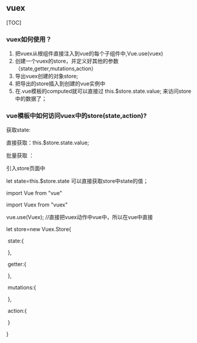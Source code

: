 ## vuex



[TOC]



### vuex如何使用？

1. 把vuex从根组件直接注入到vue的每个子组件中,Vue.use(vuex)
2. 创建一个vuex的store，并定义好其他的参数（state,getter,mutations,action）
3. 导出vuex创建的对象store;
4. 把导出的store插入到创建的vue实例中
5. 在.vue模板的computed就可以直接过 this.$store.state.value; 来访问store中的数据了；



### vue模板中如何访问vuex中的store(state,action)?

获取state:     

直接获取：this.$store.state.value;

批量获取 ：



引入store页面中

let state=this.$store.state  可以直接获取store中state的值；



import Vue from "vue"

import Vuex from "vuex"

vue.use(Vuex);  //直接把vuex动作中vue中，所以在vue中直接



let store=new Vuex.Store{

​    state:{

​    },

​    getter:{

​    },

​    mutations:{

​    },

​    action:{

​    }

}